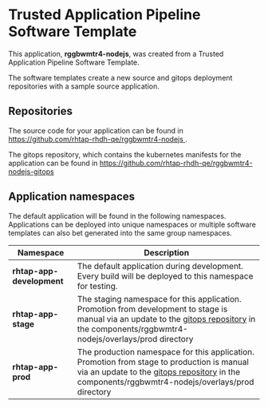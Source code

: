 # Trusted Application Pipeline Software Template

This application, **rggbwmtr4-nodejs**, was created from a Trusted Application Pipeline Software Template.

The software templates create a new source and gitops deployment repositories with a sample source application. 

## Repositories

The source code for your application can be found in [https://github.com/rhtap-rhdh-qe/rggbwmtr4-nodejs ](https://github.com/rhtap-rhdh-qe/rggbwmtr4-nodejs ).
 
The gitops repository, which contains the kubernetes manifests for the application can be found in 
[https://github.com/rhtap-rhdh-qe/rggbwmtr4-nodejs-gitops ](https://github.com/rhtap-rhdh-qe/rggbwmtr4-nodejs-gitops ) 

## Application namespaces 

The default application will be found in the following namespaces. Applications can be deployed into unique namespaces or multiple software templates can also bet generated into the same group namespaces.  

|  Namespace   |  Description   |  
| -------- | -------- |   
| **rhtap-app-development** | The default application during development. Every build will be deployed to this namespace for testing. | 
| **rhtap-app-stage** | The staging namespace for this application. Promotion from development to stage is manual via an update to the [gitops repository](https://github.com/rhtap-rhdh-qe/rggbwmtr4-nodejs-gitops ) in the components/rggbwmtr4-nodejs/overlays/prod directory |  
| **rhtap-app-prod** | The production namespace for this application. Promotion from stage to production is manual via an update to the [gitops repository](https://github.com/rhtap-rhdh-qe/rggbwmtr4-nodejs-gitops ) in the components/rggbwmtr4-nodejs/overlays/prod directory | 
